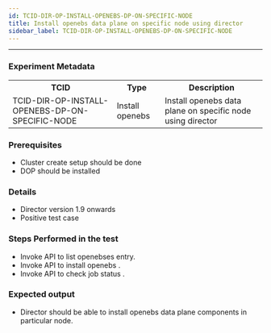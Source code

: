 ```yaml
---
id: TCID-DIR-OP-INSTALL-OPENEBS-DP-ON-SPECIFIC-NODE
title: Install openebs data plane on specific node using director
sidebar_label: TCID-DIR-OP-INSTALL-OPENEBS-DP-ON-SPECIFIC-NODE
---
```

------

### Experiment Metadata

<table>
  <tr>
    <th> TCID </th>
    <th> Type </th>
    <th> Description </th>
  </tr>
  <tr>
    <td> TCID-DIR-OP-INSTALL-OPENEBS-DP-ON-SPECIFIC-NODE </td>
    <td> Install openebs </td>
    <td> Install openebs data plane on specific node using director </td>
  </tr>
</table>

### Prerequisites
- Cluster create setup should be done
- DOP should be installed

### Details
- Director version 1.9 onwards
- Positive test case

### Steps Performed in the test

- Invoke API to list openebses entry.
- Invoke API to install openebs .
- Invoke API to check job status .

### Expected output

- Director should be able to install openebs data plane components in particular node.